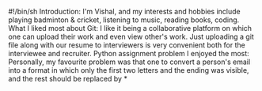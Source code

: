 #!/bin/sh
Introduction:
I'm Vishal, and my interests and hobbies include playing badminton & cricket, listening to music, reading books, coding.
What I liked most about Git:
I like it being a collaborative platform on which one can upload their work and even view other's work. Just uploading a git file along with our resume to interviewers is very convenient both for the interviewee and recruiter. 
Python assignment problem I enjoyed the most:
Personally, my favourite problem was that one to convert a person's email into a format in which only the first two letters and the ending was visible, and the rest should be replaced by *

